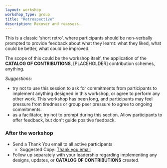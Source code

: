 ```yaml
---
layout: workshop
workshop_type: group
title: "Retrospective"
description: Recover and reassess.
---
```



This is a classic 'short retro', where participants should be non-verbally prompted to provide feedback about what they learnt: what they liked, what could be better, what could be improved. 

The scope of this could be the workshop itself, the application of the **CATALOG OF CONTRIBUTIONS**, [PLACEHOLDER] contribution schemes, anything. 

_Suggestions:_

* try not to use this session to ask for commitments from participants to implement anything designed in this workshop, or agree to perform any other work. This workshop has been long, and participants may feel pressure from tiredness or group peer pressure to agree to ongoing commitments. 
* as a facilitator, try not to prompt during this section. Allow participants to offer feedback, but don't guide positive feedback. 


### After the workshop


* Send a Thank You email to all active participants
    * Suggested Copy: [Thank you email](/workshop/multiplayer/tempates/#thank-you-email)
* Follow up separately with your leadership regarding implementing any designs, updates, or **CATALOG OF CONTRIBUTIONS** created.